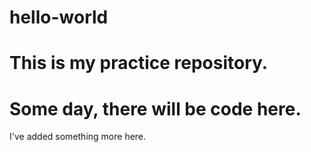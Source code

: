# hello-world

# This is my practice repository.
# Some day, there will be code here. 

I've added something more here.
